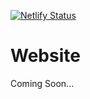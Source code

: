 [![Netlify Status](https://api.netlify.com/api/v1/badges/43c65c29-4b62-4992-80e0-8a2b0554fae3/deploy-status)](https://app.netlify.com/sites/quirky-leavitt-e7e4a0/deploys)

# Website
Coming Soon...
